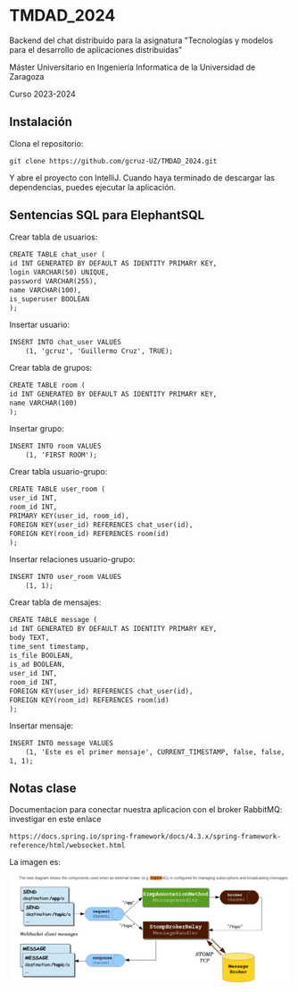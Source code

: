 # TMDAD_2024
Backend del chat distribuido para la asignatura "Tecnologías y modelos para el desarrollo de aplicaciones distribuidas"

Máster Universitario en Ingeniería Informatica de la Universidad de Zaragoza

Curso 2023-2024

## Instalación

Clona el repositorio:

```
git clone https://github.com/gcruz-UZ/TMDAD_2024.git
```

Y abre el proyecto con IntelliJ. Cuando haya terminado de descargar las dependencias, puedes ejecutar la aplicación.

## Sentencias SQL para ElephantSQL

Crear tabla de usuarios:

```
CREATE TABLE chat_user (
id INT GENERATED BY DEFAULT AS IDENTITY PRIMARY KEY,
login VARCHAR(50) UNIQUE,
password VARCHAR(255),
name VARCHAR(100),
is_superuser BOOLEAN
);
```

Insertar usuario:

```
INSERT INTO chat_user VALUES
    (1, 'gcruz', 'Guillermo Cruz', TRUE);
```

Crear tabla de grupos:

```
CREATE TABLE room (
id INT GENERATED BY DEFAULT AS IDENTITY PRIMARY KEY,
name VARCHAR(100)
);
```

Insertar grupo:

```
INSERT INTO room VALUES
    (1, 'FIRST ROOM');
```

Crear tabla usuario-grupo:

```
CREATE TABLE user_room (
user_id INT,
room_id INT,
PRIMARY KEY(user_id, room_id),
FOREIGN KEY(user_id) REFERENCES chat_user(id),
FOREIGN KEY(room_id) REFERENCES room(id)
);
```

Insertar relaciones usuario-grupo:

```
INSERT INTO user_room VALUES
    (1, 1);
```

Crear tabla de mensajes:

```
CREATE TABLE message (
id INT GENERATED BY DEFAULT AS IDENTITY PRIMARY KEY,
body TEXT,
time_sent timestamp,
is_file BOOLEAN,
is_ad BOOLEAN,
user_id INT,
room_id INT,
FOREIGN KEY(user_id) REFERENCES chat_user(id),
FOREIGN KEY(room_id) REFERENCES room(id)
);
```

Insertar mensaje:

```
INSERT INTO message VALUES
    (1, 'Este es el primer mensaje', CURRENT_TIMESTAMP, false, false, 1, 1);
```

## Notas clase

Documentacion para conectar nuestra aplicacion con el broker RabbitMQ: investigar en este enlace

```
https://docs.spring.io/spring-framework/docs/4.3.x/spring-framework-reference/html/websocket.html
```

La imagen es:

![title](img_readme/img_broker.png)
